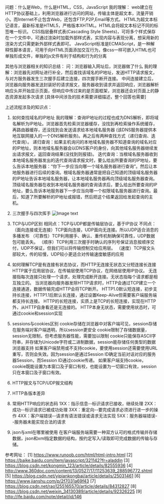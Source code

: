 问题：什么是Web，什么是HTML，CSS，JavaScript
我的理解：
web建立在HTTP协议基础上，利用浏览器进行访问的网站，传输主体是超文本，流量开销小。而Internet不止包含Web，还包含FTP,P2P,Email等方式。
HTML为超文本标记语言，最新标准是HTML5，严格版本XHTML。HTML会将超文本标记不同的标签唯一标识。
CSS指层叠样式表(Cascading Style Sheets)，可将多个样式保存在一个文件中，可通过渲染时加载外部样式表，实现内容与表现分离，想采用新的渲染方式只需更新外部样式表即可。
JavaScript标准是ECMAScript，是一种解释性脚本语言，可用于向HTML页面添加交互行为，像css一样可嵌入HTML也可单独形成文件，单独的js文件有利于结构和行为的分离

其他与浏览器相关的知识总结：
问：浏览器输入网址后，浏览器做了什么
我的理解：浏览器先对网址进行补全，然后查找该域名的IP地址，发送HTTP请求报文，与对方服务器发生三次握手后建立连接，四次握手断开连接。
中间连接建立后，浏览器向服务器发送封装好的请求报文，服务器收到请求并返回响应，浏览器解析响应头并开始显示页面，但响应中传过来的是页面框架，浏览器还会对页面上的静态资源发起多次请求
[具体中间涉及的技术需要详细描述，整个回答也需要]

上述流程涉及的知识点：
1. 如何查找域名的IP地址
我的理解：查询IP地址的过程也成为DNS解析，即将域名解析为IP地址。浏览器首先检索浏览器缓存，没找到再检索操作系统缓存，再路由器缓存，还没找到会发送请求给本地域名服务器
(该DNS服务器提供本地互联网接入的一个DNS解析服务)。再之后有两种查找方式（递归查询、迭代查询）。
递归查询：如果主机询问的本地域名服务器不知道查询的域名对应的IP地址，则本地域名服务器会以DNS客户的身份，向其他域名服务器继续发出请求报文，返回查询结果(没找到则报错)。
迭代查询：当根域名服务器收到本地域名服务器发出的迭代查询请求报文时，要么给出所要查询的IP地址，要么告诉本地服务器：“你下一步应当向哪一个域名服务器进行查询”。然后让本地服务器进行后续的查询。根域名服务器通常是把自己知道的顶级域名服务器的IP地址告诉本地域名服务器，让本地域名服务器再向顶级域名服务器查询。顶级域名服务器在收到本地域名服务器的查询请求后，要么给出所要查询的IP地址，要么告诉本地服务器下一步应当向哪一个权限域名服务器进行查询。最后，知道了所要解析的IP地址或报错，然后把这个结果返回给发起查询的主机。


2. 三次握手与四次挥手
![Image text](https://github.com/printlnCout/baidu-front-end-learning/blob/main/TCP_shake_wave.PNG)

3. TCP与UDP区别
相同点：TCP与UDP都是传输层协议，基于IP协议
不同点：
（面向连接或无连接）TCP面向连接，UDP面向无连接。所以UDP适合消息的多播发布
（可靠性）TCP利用握手、确认、重传机制确保可靠性，UDP数据包可能丢失。
（顺序）TCP利用三次握手时确认的序列号保证消息按顺序交付，UDP不保证，但我们可以将传输控制交给应用层。
（速度）TCP报文头部较大，传的较慢，UDP较小更适合对传输速度敏感的应用

4. 如何理解TCP是有连接有状态协议，而HTTP无连接无状态又分短连接长连接
HTTP属于应用层协议，在传输层使用TCP协议，在网络层使用IP协议。
无连接指每次连接只处理一个请求，处理完成断开连接。无状态指每个请求都是相互独立的。
当浏览器向服务器发除HTTP请求时，HTTP会通过TCP建立一个连接通道，数据传输完成HTTP会将TCP断开。
HTTP1.0默认短连接，初步支持长连接，HTTP1.1后默认长连接，通过设置Keep-Alive但需要客户端服务端都支持长连接。
HTTP的长短连接，实质上是TCP的长短连接，实现在HTTP外，从HTTP自身看还是无连接的。
HTTP本身无状态，需要使用状态时，可通过cookie和session实现

5. sessions与cookies区别
cookie存储在浏览器中对客户端可见，session存储在服务端对客户端透明，所以session更安全
cookie限制了存储数据量，session无限制，但考虑服务器性能，需要加以限制
cookie只能保存ASCII字符串，并存储为Unicode字符或二进制数据，session能存储任何类型的数据
浏览器支持
  如果客户端禁用或不支持cookie，要使用session还需要使用URL重写，否则会失效。因为session是通过Session ID确定当前对话对应的服务器Session，而Session ID通过cookie传递。
  如果客户端支持cookie，cookie既能设置为本窗口及子窗口有校，也能设置为一切窗口有效，session只在本窗口及子窗口有效。

6. HTTP报文与TCP/UDP报文结构

7. HTTP各版本差异

8. 常用HTTP响应的状态码
1XX：指示信息--标识请求已接收，继续处理
2XX：成功--标识请求已被成功处理
3XX：重定向--要完成请求必须进行进一步的操作
4XX：客户端错误--请求有语法错误或请求无法实现
5XX：服务器端错误--服务器未能实现合法的请求

9. json与xml在哪里被使用
在客户端服务端需要一种双方认可的格式传输并存储数据，json和xml指定数据的结构，按约定写入/读取即可完成数据的传输与存储。


参考网址：
[1] https://www.runoob.com/html/html-intro.html
[2] https://baike.baidu.com/item/javascript/321142?fr=aladdin
[3] https://blog.csdn.net/kongmin_123/article/details/82555936
[4] http://www.360doc.com/content/13/0527/17/11253639_288596772.shtml
[5] https://blog.csdn.net/yipiankongbai/article/details/25031461
[6] https://www.jianshu.com/p/2f7031a69f43
[7] https://blog.csdn.net/rao1255165570/article/details/84312827
[8] https://blog.csdn.net/weixin_34130389/article/details/92326225
[9] http://ife.baidu.com/note/detail/id/146
